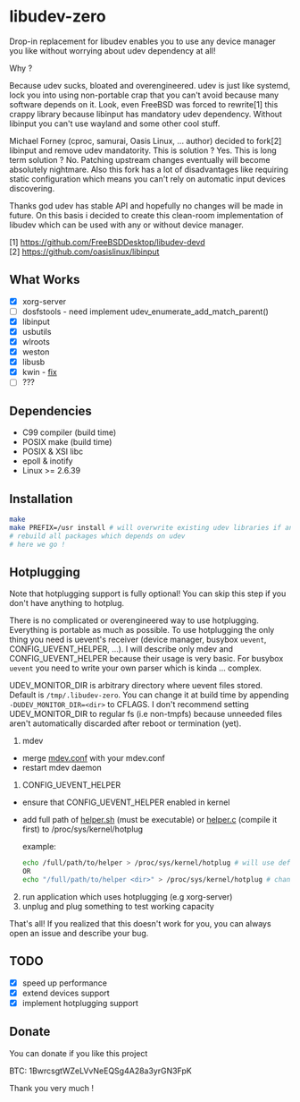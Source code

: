libudev-zero
============

Drop-in replacement for libudev enables you to use any device manager you like
without worrying about udev dependency at all!

Why ?

Because udev sucks, bloated and overengineered. udev is just like
systemd, lock you into using non-portable crap that you can't avoid
because many software depends on it. Look, even FreeBSD was forced to
rewrite[1] this crappy library because libinput has mandatory udev dependency.
Without libinput you can't use wayland and some other cool stuff.

Michael Forney (cproc, samurai, Oasis Linux, ... author) decided to fork[2]
libinput and remove udev mandatority. This is solution ? Yes. This is long term
solution ? No. Patching upstream changes eventually will become absolutely
nightmare. Also this fork has a lot of disadvantages like requiring static
configuration which means you can't rely on automatic input devices
discovering.

Thanks god udev has stable API and hopefully no changes will be made in
future. On this basis i decided to create this clean-room implementation of
libudev which can be used with any or without device manager.

[1] https://github.com/FreeBSDDesktop/libudev-devd  
[2] https://github.com/oasislinux/libinput

What Works
----------

* [x] xorg-server
* [ ] dosfstools - need implement udev_enumerate_add_match_parent()
* [x] libinput
* [x] usbutils
* [x] wlroots
* [x] weston
* [x] libusb
* [x] kwin - [fix](https://github.com/dilyn-corner/KISS-kde/commit/0cc72748e46f859a0fced55b0c3fcc1dd9586a38)
* [ ] ???

Dependencies
------------

* C99 compiler (build time)
* POSIX make (build time)
* POSIX & XSI libc
* epoll & inotify
* Linux >= 2.6.39

Installation
------------

```sh
make
make PREFIX=/usr install # will overwrite existing udev libraries if any
# rebuild all packages which depends on udev
# here we go !
```

Hotplugging
-----------

Note that hotplugging support is fully optional! You can skip this step if you
don't have anything to hotplug.

There is no complicated or overengineered way to use hotplugging. Everything is
portable as much as possible. To use hotplugging the only thing you need is
uevent's receiver (device manager, busybox `uevent`, CONFIG_UEVENT_HELPER, ...).
I will describe only mdev and CONFIG_UEVENT_HELPER because their usage is very basic.
For busybox `uevent` you need to write your own parser which is kinda ... complex.

UDEV_MONITOR_DIR is arbitrary directory where uevent files stored.
Default is `/tmp/.libudev-zero`. You can change it at build time by appending
`-DUDEV_MONITOR_DIR=<dir>` to CFLAGS. I don't recommend setting UDEV_MONITOR_DIR
to regular fs (i.e non-tmpfs) because unneeded files aren't automatically discarded
after reboot or termination (yet).

1. mdev

  - merge [mdev.conf](contrib/mdev.conf) with your mdev.conf
  - restart mdev daemon

1. CONFIG_UEVENT_HELPER

  - ensure that CONFIG_UEVENT_HELPER enabled in kernel
  - add full path of [helper.sh](contrib/helper.sh) (must be executable) or
    [helper.c](contrib/helper.c) (compile it first) to /proc/sys/kernel/hotplug

    example:
    ```sh
    echo /full/path/to/helper > /proc/sys/kernel/hotplug # will use default UDEV_MONITOR_DIR
    OR
    echo "/full/path/to/helper <dir>" > /proc/sys/kernel/hotplug # change <dir> to your UDEV_MONITOR_DIR
    ```

2. run application which uses hotplugging (e.g xorg-server)
3. unplug and plug something to test working capacity

That's all! If you realized that this doesn't work for you,
you can always open an issue and describe your bug.

TODO
----

* [x] speed up performance
* [x] extend devices support
* [x] implement hotplugging support

Donate
------

You can donate if you like this project

BTC: 1BwrcsgtWZeLVvNeEQSg4A28a3yrGN3FpK

Thank you very much !
